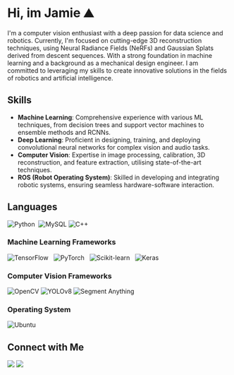 # Hi, im Jamie ⛰️
I'm a computer vision enthusiast with a deep passion for data science and robotics. Currently, I'm focused on cutting-edge 3D reconstruction techniques, using Neural Radiance Fields (NeRFs) and Gaussian Splats derived from descent sequences. With a strong foundation in machine learning and a background as a mechanical design engineer. I am committed to leveraging my skills to create innovative solutions in the fields of robotics and artificial intelligence.

## Skills

- **Machine Learning**: Comprehensive experience with various ML techniques, from decision trees and support vector machines to ensemble methods and RCNNs.
- **Deep Learning**: Proficient in designing, training, and deploying convolutional neural networks for complex vision and audio tasks.
- **Computer Vision**: Expertise in image processing, calibration, 3D reconstruction, and feature extraction, utilising state-of-the-art techniques.
- **ROS (Robot Operating System)**: Skilled in developing and integrating robotic systems, ensuring seamless hardware-software interaction.

## Languages

![Python](https://img.shields.io/badge/Python-3776AB?style=for-the-badge&logo=python&logoColor=white) &nbsp;![MySQL](https://img.shields.io/badge/mysql-%2300f.svg?style=for-the-badge&logo=mysql&logoColor=white) ![C++](https://img.shields.io/badge/C++-00599C?style=for-the-badge&logo=c%2B%2B&logoColor=white) &nbsp; 


### Machine Learning Frameworks
![TensorFlow](https://img.shields.io/badge/TensorFlow-FF6F00?style=for-the-badge&logo=tensorflow&logoColor=white) &nbsp; ![PyTorch](https://img.shields.io/badge/PyTorch-EE4C2C?style=for-the-badge&logo=pytorch&logoColor=white) &nbsp; ![Scikit-learn](https://img.shields.io/badge/Scikit%20learn-F7931E?style=for-the-badge&logo=scikit-learn&logoColor=white) &nbsp; ![Keras](https://img.shields.io/badge/Keras-D00000?style=for-the-badge&logo=keras&logoColor=white)

### Computer Vision Frameworks
![OpenCV](https://img.shields.io/badge/OpenCV-5C3EE8?style=for-the-badge&logo=opencv&logoColor=white) ![YOLOv8](https://img.shields.io/badge/YOLOv8-00FFFF?style=for-the-badge&logo=none&logoColor=white) ![Segment Anything](https://img.shields.io/badge/Segment%20Anything-008000?style=for-the-badge&logo=none&logoColor=white)


### Operating System
![Ubuntu](https://img.shields.io/badge/Ubuntu-E95420?style=for-the-badge&logo=ubuntu&logoColor=white) 



## Connect with Me

[<img src="https://img.shields.io/badge/linkedin-%230077B5.svg?&style=for-the-badge&logo=linkedin&logoColor=white" />](https://uk.linkedin.com/in/jamie-milsom-6b86b51a3)
[<img src="https://img.shields.io/badge/Kaggle-%2320BEFF.svg?&style=for-the-badge&logo=kaggle&logoColor=white" />](https://www.kaggle.com/jamiemilsom)
